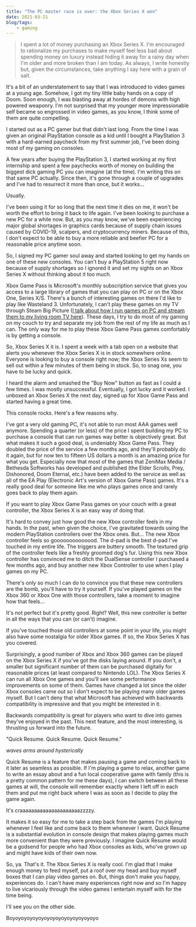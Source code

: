 ```yaml
---
title: "The PC master race is over: the Xbox Series X won"
date: 2021-03-21
blog/tags:
    - gaming
---
```

> I spent a lot of money purchasing an Xbox Series X. I'm encouraged to rationalize my purchases to make myself feel less bad about spending money on luxury instead hiding it away for a rainy day when I'm older and more broken than I am today. As always, I write honestly but, given the circumstances, take anything I say here with a grain of salt.

It's a bit of an understatement to say that I was introduced to video games at a young age. Somehow, I got my tiny little baby hands on a copy of Doom. Soon enough, I was blasting away at hordes of demons with high powered weaponry. I'm not surprised that my younger more impressionable self became so engrossed in video games, as you know, I think some of them are quite compelling.

I started out as a PC gamer but that didn't last long. From the time I was given an original PlayStation console as a kid until I bought a PlayStation 3 with a hard-earned paycheck from my first summer job, I've been doing most of my gaming on consoles.

A few years after buying the PlayStation 3, I started working at my first internship and spent a few paychecks worth of money on building the biggest dick gaming PC you can imagine (at the time). I'm writing this on that same PC actually. Since then, it's gone through a couple of upgrades and I've had to resurrect it more than once, but it works...

Usually.

I've been using it for so long that the next time it dies on me, it won't be worth the effort to bring it back to life again. I've been looking to purchase a new PC for a while now. But, as you may know, we've been experiencing major global shortages in graphics cards because of supply chain issues caused by COVID-19, scalpers, and cryptocurrency miners. Because of this, I don't expect to be able to buy a more reliable and beefier PC for a reasonable price anytime soon.

So, I signed my PC gamer soul away and started looking to get my hands on one of these new consoles. You can't buy a PlayStation 5 right now because of supply shortages so I ignored it and set my sights on an Xbox Series X without thinking about it too much.

Xbox Game Pass is Microsoft's monthly subscription service that gives you access to a large library of games that you can play on PC or on the Xbox One, Series X/S. There's a bunch of interesting games on there I'd like to play like Wasteland 3. Unfortunately, I can't play these games on my TV through Steam Big Picture ([I talk about how I run games on PC and stream them to my living room TV here](/blog/2020-11-15/)). These days, I try to do most of my gaming on my couch to try and separate my job from the rest of my life as much as I can. The only way for me to play these Xbox Game Pass games comfortably is by getting a console.

So, Xbox Series X it is. I spent a week with a tab open on a website that alerts you whenever the Xbox Series X is in stock somewhere online. Everyone is looking to buy a console right now; the Xbox Series Xs seem to sell out within a few minutes of them being in stock. So, to snag one, you have to be lucky and quick.

I heard the alarm and smashed the "Buy Now" button as fast as I could a few times. I was mostly unsuccessful. Eventually, I got lucky and it worked. I unboxed an Xbox Series X the next day, signed up for Xbox Game Pass and started having a great time.

This console rocks. Here's a few reasons why.

I've got a very old gaming PC, it's not able to run most AAA games well anymore. Spending a quarter (or less) of the price I spent building my PC to purchase a console that can run games way better is objectively great. But what makes it such a good deal, is undeniably Xbox Game Pass. They doubled the price of the service a few months ago, and they'll probably do it again, but for now ten to fifteen US dollars a month is an amazing price for what you get. Especially now that most of the games that ZeniMax Media / Bethesda Softworks has developed and published (the Elder Scrolls, Prey, Dishonored, Doom Eternal, etc.) have been added to the service as well as all of the EA Play (Electronic Art's version of Xbox Game Pass) games. It's a really good deal for someone like me who plays games once and rarely goes back to play them again.

If you want to play Xbox Game Pass games on your couch with a great controller, the Xbox Series X is an easy way of doing that.

It's hard to convey just how good the new Xbox controller feels in my hands. In the past, when given the choice, I've gravitated towards using the modern PlayStation controllers over the Xbox ones. But… The new Xbox controller feels so goooooooooooood. The d-pad is the best d-pad I've touched in my entire life. The triggers are buttery smooth. The textured grip of the controller feels like a freshly groomed dog's fur. Using this new Xbox controller has convinced me to ditch the DualSense controller I purchased a few months ago, and buy another new Xbox Controller to use when I play games on my PC.

There's only so much I can do to convince you that these new controllers are the bomb, you'll have to try it yourself. If you've played games on the Xbox 360 or Xbox One with those controllers, take a moment to imagine how that feels...

It's not perfect but it's pretty good. Right? Well, this new controller is better in all the ways that you can (or can't) imagine.

If you've touched those old controllers at some point in your life, you might also have some nostalgia for older Xbox games. If so, the Xbox Series X has you covered.

Surprisingly, a good number of Xbox and Xbox 360 games can be played on the Xbox Series X if you've got the disks laying around. If you don't, a smaller but significant number of them can be purchased digitally for reasonable prices (at least compared to Nintendo LOL). The Xbox Series X can run all Xbox One games and you'll see some performance improvements on some of them. Games have changed a lot since the older Xbox consoles came out so I don't expect to be playing many older games myself. But I can't deny that what Microsoft has achieved with backwards compatibility is impressive and that you might be interested in it.

Backwards compatibility is great for players who want to dive into games they've enjoyed in the past. This next feature, and the most interesting, is thrusting us forward into the future.

"Quick Resume. Quick Resume. Quick Resume."

_waves arms around hysterically_

Quick Resume is a feature that makes pausing a game and coming back to it later as seamless as possible. If I'm playing a game to relax, another game to write an essay about and a fun local cooperative game with family (this is a pretty common pattern for me these days), I can switch between all these games at will, the console will remember exactly where I left off in each them and put me right back where I was as soon as I decide to play the game again.

It's craaaaaaaaaaaaaaaaaaaaazzzzy.

It makes it so easy for me to take a step back from the games I'm playing whenever I feel like and come back to them whenever I want. Quick Resume is a substantial evolution in console design that makes playing games much more convenient than they were previously. I imagine Quick Resume would be a godsend for people who had Xbox consoles as kids, who've grown up and might have kids of their own now.

So, ya. That's it. The Xbox Series X is really cool. I'm glad that I make enough money to feed myself, put a roof over my head and buy myself boxes that I can play video games on. But, things don't make you happy, experiences do. I can't have many experiences right now and so I'm happy to live vicariously through the video games I entertain myself with for the time being.

I'll see you on the other side.

Boyoyoyoyoyoyoyoyoyoyoyoyoyoyoyo
